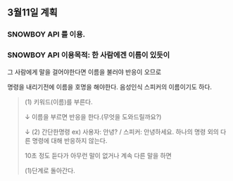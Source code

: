 ## 3월11일 계획
### SNOWBOY API 를 이용.
### SNOWBOY API 이용목적: 한 사람에겐 이름이 있듯이

그 사람에게 말을 걸어야한다면 이름을 불러야 반응이 오므로

명령을 내리기전에 이름을 호명을 해야한다. 음성인식 스피커의 이름이기도 하다.


> (1) 키워드(이름)를 부른다. 
>
> ↓
> 이름을 부르면 반응을 한다.(무엇을 도와드릴까요?)
>
> ↓
> (2) 간단한명령 ex) 사용자: 안녕? / 스피커: 안녕하세요.
> 하나의 명령 외의 다른 명령에 대해 반응하지 않는다.
>
> 10초 정도 듣다가 아무런 말이 없거나 계속 다른 말을 하면 
>
>
> (1)단계로 돌아간다.
